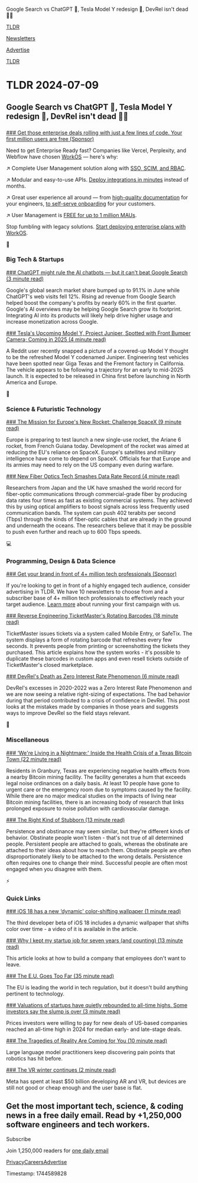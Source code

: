 Google Search vs ChatGPT 🔎, Tesla Model Y redesign 🚗, DevRel isn't dead 👨‍💻

[TLDR](/)

[Newsletters](/newsletters)

[Advertise](https://advertise.tldr.tech/)

[TLDR](/)

# TLDR 2024-07-09

## Google Search vs ChatGPT 🔎, Tesla Model Y redesign 🚗, DevRel isn't dead 👨‍💻

### 

[### Get those enterprise deals rolling with just a few lines of code. Your first million users are free (Sponsor)](https://workos.com/?utm_source=tldr&amp;utm_medium=newsletter&amp;utm_campaign=q22024)

Need to get Enterprise Ready fast? Companies like Vercel, Perplexity, and Webflow have chosen [WorkOS](https://workos.com/?utm_source=tldr&utm_medium=newsletter&utm_campaign=q22024) — here's why:

↗️ Complete User Management solution along with [SSO, SCIM, and RBAC](https://workos.com/?utm_source=tldr&utm_medium=newsletter&utm_campaign=q22024).

↗️ Modular and easy-to-use APIs. [Deploy integrations in minutes](https://workos.com/?utm_source=tldr&utm_medium=newsletter&utm_campaign=q22024) instead of months.

↗️ Great user experience all around — from [high-quality documentation](https://workos.com/?utm_source=tldr&utm_medium=newsletter&utm_campaign=q22024) for your engineers, [to self-serve onboarding](https://workos.com/?utm_source=tldr&utm_medium=newsletter&utm_campaign=q22024) for your customers.

↗️ User Management is [FREE for up to 1 million MAUs](https://workos.com/?utm_source=tldr&utm_medium=newsletter&utm_campaign=q22024).

Stop fumbling with legacy solutions. [Start deploying enterprise plans with WorkOS](https://workos.com/?utm_source=tldr&utm_medium=newsletter&utm_campaign=q22024).

📱

### Big Tech & Startups

[### ChatGPT might rule the AI chatbots — but it can't beat Google Search (3 minute read)](https://qz.com/google-search-market-dominance-chatgpt-traffic-ai-1851580904?utm_source=tldrnewsletter)

Google's global search market share bumped up to 91.1% in June while ChatGPT's web visits fell 12%. Rising ad revenue from Google Search helped boost the company's profits by nearly 60% in the first quarter. Google's AI overviews may be helping Google Search grow its footprint. Integrating AI into its products will likely help drive higher usage and increase monetization across Google.

[### Tesla's Upcoming Model Y, Project Juniper, Spotted with Front Bumper Camera; Coming in 2025 (4 minute read)](https://www.notateslaapp.com/news/2119/teslas-upcoming-model-y-project-juniper-spotted-with-front-bumper-camera-coming-in-2025?utm_source=tldrnewsletter)

A Reddit user recently snapped a picture of a covered-up Model Y thought to be the refreshed Model Y codenamed Juniper. Engineering test vehicles have been spotted near Giga Texas and the Fremont factory in California. The vehicle appears to be following a trajectory for an early to mid-2025 launch. It is expected to be released in China first before launching in North America and Europe.

🚀

### Science & Futuristic Technology

[### The Mission for Europe's New Rocket: Challenge SpaceX (9 minute read)](https://www.wsj.com/business/europe-ariane-6-rocket-launch-spacex-5559a826?st=5t24suu8mrvjjf9&reflink=desktopwebshare_permalink&utm_source=tldrnewsletter)

Europe is preparing to test launch a new single-use rocket, the Ariane 6 rocket, from French Guiana today. Development of the rocket was aimed at reducing the EU's reliance on SpaceX. Europe's satellites and military intelligence have come to depend on SpaceX. Officials fear that Europe and its armies may need to rely on the US company even during warfare.

[### New Fiber Optics Tech Smashes Data Rate Record (4 minute read)](https://spectrum.ieee.org/fiber-optic-cable-record?utm_source=tldrnewsletter)

Researchers from Japan and the UK have smashed the world record for fiber-optic communications through commercial-grade fiber by producing data rates four times as fast as existing commercial systems. They achieved this by using optical amplifiers to boost signals across less frequently used communication bands. The system can push 402 terabits per second (Tbps) through the kinds of fiber-optic cables that are already in the ground and underneath the oceans. The researchers believe that it may be possible to push even further and reach up to 600 Tbps speeds.

💻

### Programming, Design & Data Science

[### Get your brand in front of 4+ million tech professionals (Sponsor)](https://advertise.tldr.tech/?utm_source=tldr&amp;utm_medium=newsletter&amp;utm_campaign=secondary07092024)

If you're looking to get in front of a highly engaged tech audience, consider advertising in TLDR. We have 10 newsletters to choose from and a subscriber base of 4+ million tech professionals to effectively reach your target audience. [Learn more](https://advertise.tldr.tech/?utm_source=tldr&utm_medium=newsletter&utm_campaign=secondary07092024) about running your first campaign with us.

[### Reverse Engineering TicketMaster's Rotating Barcodes (18 minute read)](https://conduition.io/coding/ticketmaster/?utm_source=tldrnewsletter)

TicketMaster issues tickets via a system called Mobile Entry, or SafeTix. The system displays a form of rotating barcode that refreshes every few seconds. It prevents people from printing or screenshotting the tickets they purchased. This article explains how the system works - it's possible to duplicate these barcodes in custom apps and even resell tickets outside of TicketMaster's closed marketplace.

[### DevRel's Death as Zero Interest Rate Phenomenon (6 minute read)](https://dx.tips/zirp?utm_source=tldrnewsletter)

DevRel's excesses in 2020-2022 was a Zero Interest Rate Phenomenon and we are now seeing a relative right-sizing of expectations. The bad behavior during that period contributed to a crisis of confidence in DevRel. This post looks at the mistakes made by companies in those years and suggests ways to improve DevRel so the field stays relevant.

🎁

### Miscellaneous

[### ‘We're Living in a Nightmare:' Inside the Health Crisis of a Texas Bitcoin Town (22 minute read)](https://time.com/6982015/bitcoin-mining-texas-health/?utm_source=tldrnewsletter)

Residents in Granbury, Texas are experiencing negative health effects from a nearby Bitcoin mining facility. The facility generates a hum that exceeds legal noise ordinances on a daily basis. At least 10 people have gone to urgent care or the emergency room due to symptoms caused by the facility. While there are no major medical studies on the impacts of living near Bitcoin mining facilities, there is an increasing body of research that links prolonged exposure to noise pollution with cardiovascular damage.

[### The Right Kind of Stubborn (13 minute read)](https://paulgraham.com/persistence.html?utm_source=tldrnewsletter)

Persistence and obstinance may seem similar, but they're different kinds of behavior. Obstinate people won't listen - that's not true of all determined people. Persistent people are attached to goals, whereas the obstinate are attached to their ideas about how to reach them. Obstinate people are often disproportionately likely to be attached to the wrong details. Persistence often requires one to change their mind. Successful people are often most engaged when you disagree with them.

⚡

### Quick Links

[### iOS 18 has a new ‘dynamic' color-shifting wallpaper (1 minute read)](https://www.theverge.com/2024/7/8/24194437/ios-18-dynamic-color-shifting-wallpaper-apple?utm_source=tldrnewsletter)

The third developer beta of iOS 18 includes a dynamic wallpaper that shifts color over time - a video of it is available in the article.

[### Why I kept my startup job for seven years (and counting) (13 minute read)](https://ntietz.com/blog/why-i-kept-my-startup-job-for-seven-years-and-counting/?utm_source=tldrnewsletter)

This article looks at how to build a company that employees don't want to leave.

[### The E.U. Goes Too Far (35 minute read)](https://stratechery.com/2024/the-e-u-goes-too-far/?utm_source=tldrnewsletter)

The EU is leading the world in tech regulation, but it doesn't build anything pertinent to technology.

[### Valuations of startups have quietly rebounded to all-time highs. Some investors say the slump is over (3 minute read)](https://techcrunch.com/2024/07/08/valuations-of-startups-have-quietly-rebounded-to-all-time-highs-some-investors-say-the-slump-is-over/?utm_source=tldrnewsletter)

Prices investors were willing to pay for new deals of US-based companies reached an all-time high in 2024 for median early- and late-stage deals.

[### The Tragedies of Reality Are Coming for You (10 minute read)](https://www.alexirpan.com/2024/07/08/tragedies-of-reality.html?utm_source=tldrnewsletter)

Large language model practitioners keep discovering pain points that robotics has hit before.

[### The VR winter continues (2 minute read)](https://www.ben-evans.com/benedictevans/2024/7/8/the-vr-winter-continues?utm_source=tldrnewsletter)

Meta has spent at least $50 billion developing AR and VR, but devices are still not good or cheap enough and the user base is flat.

## Get the most important tech, science, & coding news in a free daily email. Read by +1,250,000 software engineers and tech workers.

Subscribe

Join 1,250,000 readers for [one daily email](/api/latest/tech)

[Privacy](/privacy)[Careers](https://jobs.ashbyhq.com/tldr.tech)[Advertise](/tech/advertise)

Timestamp: 1744589828